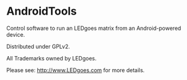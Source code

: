 AndroidTools
============

Control software to run an LEDgoes matrix from an Android-powered device.

Distributed under GPLv2.

All Trademarks owned by LEDgoes.

Please see: http://www.LEDgoes.com for more details.

